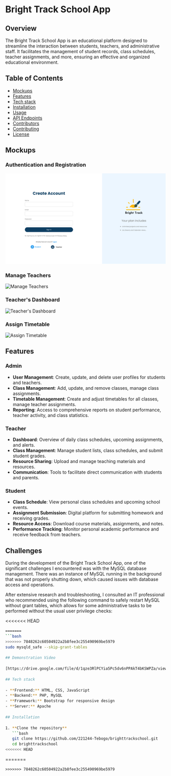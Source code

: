 # Bright Track School App

## Overview

The Bright Track School App is an educational platform designed to streamline the interaction between students, teachers, and administrative staff. It facilitates the management of student records, class schedules, teacher assignments, and more, ensuring an effective and organized educational environment.

## Table of Contents

- [Mockups](#mockups)
- [Features](#features)
- [Tech stack](#tech-stack)
- [Installation](#installation)
- [Usage](#usage)
- [API Endpoints](#api-endpoints)
- [Contributors](#contributors)
- [Contributing](#contributing)
- [License](#license)

## Mockups

### Authentication and Registration

![Authentication and Registration](auth-register.jpg)


### Manage Teachers

![Manage Teachers](.manange_teachers.jpg)

### Teacher's Dashboard

![Teacher's Dashboard](.teacher_dashboard.jpg)

### Assign Timetable

![Assign Timetable](.assign_timetable.jpg)

## Features

### Admin

- **User Management**: Create, update, and delete user profiles for students and teachers.
- **Class Management**: Add, update, and remove classes, manage class assignments.
- **Timetable Management**: Create and adjust timetables for all classes, manage teacher assignments.
- **Reporting**: Access to comprehensive reports on student performance, teacher activity, and class statistics.

### Teacher

- **Dashboard**: Overview of daily class schedules, upcoming assignments, and alerts.
- **Class Management**: Manage student lists, class schedules, and submit student grades.
- **Resource Sharing**: Upload and manage teaching materials and resources.
- **Communication**: Tools to facilitate direct communication with students and parents.

### Student

- **Class Schedule**: View personal class schedules and upcoming school events.
- **Assignment Submission**: Digital platform for submitting homework and receiving grades.
- **Resource Access**: Download course materials, assignments, and notes.
- **Performance Tracking**: Monitor personal academic performance and receive feedback from teachers.


## Challenges

During the development of the Bright Track School App, one of the significant challenges I encountered was with the MySQL database management. There was an instance of MySQL running in the background that was not properly shutting down, which caused issues with database access and operations.

After extensive research and troubleshooting, I consulted an IT professional who recommended using the following command to safely restart MySQL without grant tables, which allows for some administrative tasks to be performed without the usual user privilege checks:

<<<<<<< HEAD

````bash
=======
```bash
>>>>>>> 7848262c60504922a2b8fee3c255490969be5979
sudo mysqld_safe --skip-grant-tables

## Demonstration Video

[https://drive.google.com/file/d/1qze3RlPCYia5Pc5dv6nPPAkT4bKSWPZa/view?usp=drive_link](https://drive.google.com/file/d/1qze3RlPCYia5Pc5dv6nPPAkT4bKSWPZa/view?usp=sharing)

## Tech stack

- **Frontend:** HTML, CSS, JavaScript
- **Backend:** PHP, MySQL
- **Framework:** Bootstrap for responsive design
- **Server:** Apache

## Installation

1. **Clone the repository**
   ```bash
   git clone https://github.com/221244-Tebogo/brighttrackschool.git
   cd brighttrackschool
<<<<<<< HEAD
````

=======

```
>>>>>>> 7848262c60504922a2b8fee3c255490969be5979
```

